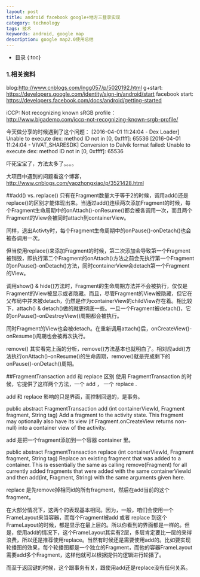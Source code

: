 ```yaml
---
layout: post
title: android facebook google+地方三登录实现
category: technology
tags: 技术
keywords: android, google map
description: google map2.0使用总结
---
```


* 目录
{:toc}

### 1.相关资料
blog:http://www.cnblogs.com/lngg057/p/5020192.html
g+start: https://developers.google.com/identity/sign-in/android/start
facebook start: https://developers.facebook.com/docs/android/getting-started

iCCP: Not recognizing known sRGB profile： http://www.bigademo.com/iccp-not-recognizing-known-srgb-profile/


今天做分享的时候遇到了这个问题：
[2016-04-01 11:24:04 - Dex Loader] Unable to execute dex: method ID not in [0, 0xffff]: 65536
[2016-04-01 11:24:04 - VIVAT_SHARESDK] Conversion to Dalvik format failed: Unable to execute dex: method ID not in [0, 0xffff]: 65536

吓死宝宝了，方法太多了。。。。

大项目中遇到的问题看这个博客，http://www.cnblogs.com/yaozhongxiao/p/3521428.html


##add() vs. replace()
只有在Fragment数量大于等于2的时候，调用add()还是replace()的区别才能体现出来。当通过add()连续两次添加Fragment的时候，每个Fragment生命周期中的onAttach()-onResume()都会被各调用一次，而且两个Fragment的View会被同时attach到containerView。

同样，退出Activty时，每个Fragment生命周期中的onPause()-onDetach()也会被各调用一次。

但当使用replace()来添加Fragment的时候，第二次添加会导致第一个Fragment被销毁，即执行第二个Fragment的onAttach()方法之前会先执行第一个Fragment的onPause()-onDetach()方法，同时containerView会detach第一个Fragment的View。

调用show() & hide()方法时，Fragment的生命周期方法并不会被执行，仅仅是Fragment的View被显示或者​隐藏。而且，尽管Fragment的View被隐藏，但它在父布局中并未被detach，仍然是作为containerView的childView存在着。相比较下，attach() & detach()做的就更彻底一些。一旦一个Fragment被detach()，它的onPause()-onDestroyView()周期都会被执行。

同时Fragment的View也会被detach。在重新调用attach()后，onCreateView()-onResume()周期也会被再次执行。

remove()
其实看完上面的分析，remove()方法基本也就明白了。相对应add()方法执行onAttach()-onResume()的生命周期，remove()就是完成剩下的onPause()-onDetach()周期。


##FragmentTransaction add 和 replace 区别
使用 FragmentTransaction 的时候，它提供了这样两个方法，一个 add ， 一个 replace .

add 和 replace 影响的只是界面，而控制回退的，是事务。

public abstract FragmentTransaction add (int containerViewId, Fragment fragment, String tag)
Add a fragment to the activity state. This fragment may optionally also have its view (if Fragment.onCreateView returns non-null) into a container view of the activity.

add 是把一个fragment添加到一个容器 container 里。

public abstract FragmentTransaction replace (int containerViewId, Fragment fragment, String tag)
Replace an existing fragment that was added to a container. This is essentially the same as calling remove(Fragment) for all currently added fragments that were added with the same containerViewId and then add(int, Fragment, String) with the same arguments given here.

replace 是先remove掉相同id的所有fragment，然后在add当前的这个fragment。

在大部分情况下，这两个的表现基本相同。因为，一般，咱们会使用一个FrameLayout来当容器，而每个Fragment被add 或者 replace 到这个FrameLayout的时候，都是显示在最上层的。所以你看到的界面都是一样的。但是，使用add的情况下，这个FrameLayout其实有2层，多层肯定要比一层的来得浪费，所以还是推荐使用replace。当然有时候还是需要使用add的。比如要实现轮播图的效果，每个轮播图都是一个独立的Fragment，而他的容器FrameLayout需要add多个Fragment，这样他就可以根据提供的逻辑进行轮播了。

而至于返回键的时候，这个跟事务有关，跟使用add还是replace没有任何关系。

